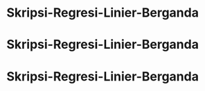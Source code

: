 # Skripsi-Regresi-Linier-Berganda
# Skripsi-Regresi-Linier-Berganda
# Skripsi-Regresi-Linier-Berganda
